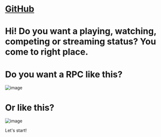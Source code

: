 # [GitHub](https://github.com/PP09PetyaDecryptor)
# Hi! Do you want a playing, watching, competing or streaming status? You come to right place.

# Do you want a RPC like this?
![image](https://github.com/PP09PetyaDecryptor/PP09/assets/166217226/5dca3a46-4332-4b3d-ad16-56a09ba33314)

# Or like this?
![image](https://github.com/PP09PetyaDecryptor/PP09/assets/166217226/18a9822f-6e7c-4bb8-bbba-9037736bf580)

Let's start!


